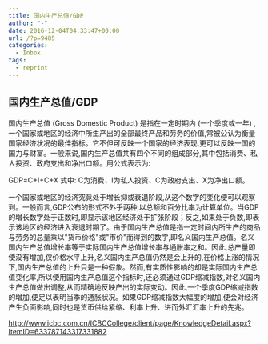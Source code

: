 ```yaml
---
title: 国内生产总值/GDP
author: "-"
date: 2016-12-04T04:33:47+00:00
url: /?p=9485
categories:
  - Inbox
tags:
  - reprint
---
```

## 国内生产总值/GDP
国内生产总值 (Gross Domestic Product) 是指在一定时期内 (一个季度或一年) ,一个国家或地区的经济中所生产出的全部最终产品和劳务的价值,常被公认为衡量国家经济状况的最佳指标。它不但可反映一个国家的经济表现,更可以反映一国的国力与财富。一般来说,国内生产总值共有四个不同的组成部分,其中包括消费、私人投资、政府支出和净出口额。用公式表示为: 

GDP=C+I+C+X 式中: C为消费、I为私人投资、C为政府支出、X为净出口额。

一个国家或地区的经济究竟处于增长抑或衰退阶段,从这个数字的变化便可以观察到。一般而言,GDP公布的形式不外乎两种,以总额和百分比率为计算单位。当GDP的增长数字处于正数时,即显示该地区经济处于扩张阶段；反之,如果处于负数,即表示该地区的经济进入衰退时期了。由于国内生产总值是指一定时间内所生产的商品与劳务的总量乘以"货币价格"或"市价"而得到的数字,即名义国内生产总值。名义国内生产总值增长率等于实际国内生产总值增长率与通胀率之和。因此,总产量即使没有增加,仅价格水平上升,名义国内生产总值仍然是会上升的,在价格上涨的情况下,国内生产总值的上升只是一种假象。然而,有实质性影响的却是实际国内生产总值变化率,所以使用国内生产总值这个指标时,还必须通过GDP缩减指数,对名义国内生产总值做出调整,从而精确地反映产出的实际变动。因此,一个季度GDP缩减指数的增加,便足以表明当季的通胀状况。如果GDP缩减指数大幅度的增加,便会对经济产生负面影响,同时也是货币供给紧缩、利率上升、进而外汇汇率上升的先兆。

http://www.icbc.com.cn/ICBCCollege/client/page/KnowledgeDetail.aspx?ItemID=633787143317331882